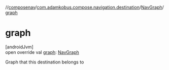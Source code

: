 //[composenav](../../../index.md)/[com.adamkobus.compose.navigation.destination](../index.md)/[NavGraph](index.md)/[graph](graph.md)

# graph

[androidJvm]\
open override val [graph](graph.md): [NavGraph](index.md)

Graph that this destination belongs to
